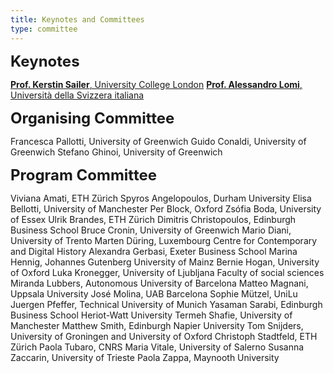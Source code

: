```yaml
---
title: Keynotes and Committees
type: committee
---
```


**<font size="5">Keynotes</font>**

<a href="https://www.ucl.ac.uk/bartlett/architecture/people/dr-kerstin-sailer" target="_blank">**Prof. Kerstin Sailer**, University College London</a>
<a href="http://www.european-academy-sociology.eu/fellows/lomi.html" target="_blank">**Prof. Alessandro Lomi**, Università della Svizzera italiana</a>

**<font size="5">Organising Committee</font>**

Francesca Pallotti, University of Greenwich
Guido Conaldi, University of Greenwich
Stefano Ghinoi, University of Greenwich

**<font size="5">Program Committee</font>**

Viviana Amati, ETH Zürich
Spyros Angelopoulos, Durham University
Elisa Bellotti, University of Manchester
Per Block, Oxford
Zsófia Boda, University of Essex
Ulrik Brandes, ETH Zürich
Dimitris Christopoulos, Edinburgh Business School
Bruce Cronin, University of Greenwich
Mario Diani, University of Trento
Marten Düring, Luxembourg Centre for Contemporary and Digital History
Alexandra Gerbasi, Exeter Business School
Marina Hennig, Johannes Gutenberg University of Mainz
Bernie Hogan, University of Oxford
Luka Kronegger, University of Ljubljana Faculty of social sciences
Miranda Lubbers, Autonomous University of Barcelona
Matteo Magnani, Uppsala University
José Molina, UAB Barcelona
Sophie Mützel, UniLu
Juergen Pfeffer, Technical University of Munich
Yasaman Sarabi, Edinburgh Business School Heriot-Watt University 
Termeh Shafie, University of Manchester
Matthew Smith, Edinburgh Napier University 
Tom Snijders, University of Groningen and University of Oxford
Christoph Stadtfeld, ETH Zürich
Paola Tubaro, CNRS
Maria Vitale, University of Salerno
Susanna Zaccarin, University of Trieste
Paola Zappa, Maynooth University